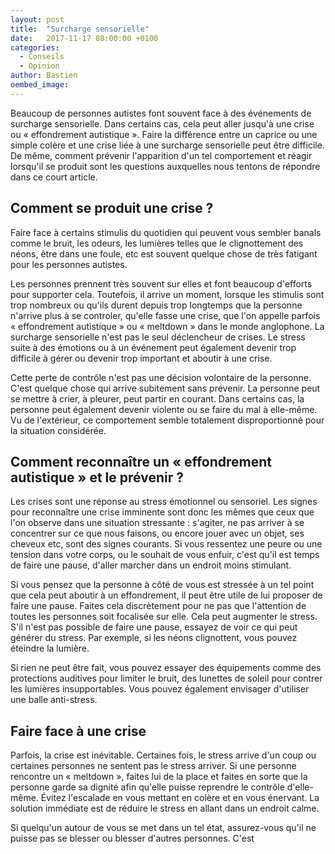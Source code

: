 ```yaml
---
layout: post
title:  "Surcharge sensorielle"
date:   2017-11-17 08:00:00 +0100
categories: 
  - Conseils
  - Opinion
author: Bastien
oembed_image: 
---
```


Beaucoup de personnes autistes font souvent face à des événements de surcharge sensorielle.
Dans certains cas, cela peut aller jusqu'à une crise ou « effondrement autistique ».
Faire la différence entre un caprice ou une simple colère et une crise liée à une surcharge
sensorielle peut être difficile. De même, comment prévenir l'apparition d'un tel comportement et réagir lorsqu'il se produit
 sont les questions auxquelles nous tentons de répondre dans ce court article.

## Comment se produit une crise ?

Faire face à certains stimulis du quotidien qui peuvent vous sembler banals
comme le bruit, les odeurs, les lumières telles que le clignottement des néons,
être dans une foule, etc est
souvent quelque chose de très fatigant pour les personnes autistes.

Les personnes prennent très souvent sur elles et font beaucoup d'efforts pour supporter cela.
Toutefois, il arrive un moment, lorsque les stimulis sont trop nombreux ou qu'ils durent depuis trop longtemps
que la personne n'arrive plus à se controler, qu'elle fasse une crise, que l'on appelle parfois « effondrement autistique » ou « meltdown » dans le monde anglophone.
La surcharge sensorielle n'est pas le seul déclencheur de crises.
Le stress suite à des émotions ou à un événement peut également devenir trop difficile à gérer ou devenir trop important et aboutir à une crise.

<!--
Le stress n'est pas forcément généré par l'environnement sensoriel. Il peut l'être aussi par des émotions.
Si celles-ci deviennent trop difficile à gérer ou sont trop importantes, cela peut également aboutir à une crise.
-->

Cette perte de contrôle n'est pas une décision volontaire de la personne. C'est quelque chose qui arrive subitement sans prévenir.
La personne peut se mettre à crier, à pleurer, peut partir en courant. Dans certains cas, la personne peut également devenir violente ou se faire du mal à elle-même.
Vu de l'extérieur, ce comportement semble totalement disproportionné pour la situation considérée.

## Comment reconnaître un « effondrement autistique » et le prévenir ?

Les crises sont une réponse au stress émotionnel ou sensoriel.
Les signes pour reconnaître une crise imminente sont donc les mêmes que ceux que l'on observe dans une situation stressante&nbsp;:
s'agiter, ne pas arriver à se concentrer sur ce que nous faisons, ou encore jouer avec un objet, ses cheveux etc, sont des signes courants.
Si vous ressentez une peure ou une tension dans votre corps, ou le souhait de vous enfuir, c'est qu'il est temps de faire une pause, d'aller marcher dans un endroit moins stimulant.

Si vous pensez que la personne à côté de vous est stressée à un tel point que cela peut aboutir à un effondrement, il peut être utile de lui proposer de faire une pause.
Faites cela discrètement pour ne pas que l'attention de toutes les personnes soit focalisée sur elle. Cela peut augmenter le stress.
S'il n'est pas possible de faire une pause, essayez de voir ce qui peut générer du stress. 
Par exemple, si les néons clignottent, vous pouvez éteindre la lumière.

Si rien ne peut être fait, vous pouvez essayer des équipements comme des protections auditives pour limiter le bruit, 
des lunettes de soleil pour contrer les lumières insupportables. Vous pouvez également envisager d'utiliser une balle anti-stress.

## Faire face à une crise

Parfois, la crise est inévitable. Certaines fois, le stress arrive d'un coup ou certaines personnes ne sentent pas le stress arriver.
Si une personne rencontre un « meltdown », faites lui de la place et faites en sorte que la personne garde sa dignité afin qu'elle puisse reprendre le contrôle d'elle-même.
Évitez l'escalade en vous mettant en colère et en vous énervant.
La solution immédiate est de réduire le stress en allant dans un endroit calme.

Si quelqu'un autour de vous se met dans un tel état, assurez-vous qu'il ne puisse pas se blesser ou blesser d'autres personnes. C'est 
